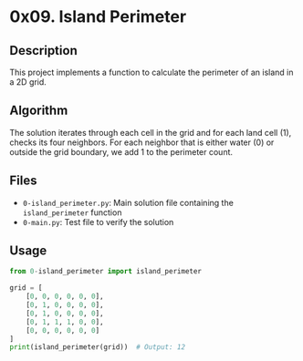 # 0x09. Island Perimeter

## Description
This project implements a function to calculate the perimeter of an island in a 2D grid.

## Algorithm
The solution iterates through each cell in the grid and for each land cell (1), checks its four neighbors. For each neighbor that is either water (0) or outside the grid boundary, we add 1 to the perimeter count.

## Files
- `0-island_perimeter.py`: Main solution file containing the `island_perimeter` function
- `0-main.py`: Test file to verify the solution

## Usage
```python
from 0-island_perimeter import island_perimeter

grid = [
    [0, 0, 0, 0, 0, 0],
    [0, 1, 0, 0, 0, 0],
    [0, 1, 0, 0, 0, 0],
    [0, 1, 1, 1, 0, 0],
    [0, 0, 0, 0, 0, 0]
]
print(island_perimeter(grid))  # Output: 12
